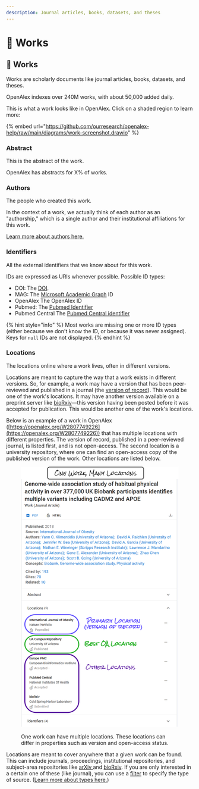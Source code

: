 ```yaml
---
description: Journal articles, books, datasets, and theses
---
```


# 📄 Works

## 📄 Works

Works are scholarly documents like journal articles, books, datasets, and theses.

OpenAlex indexes over 240M works, with about 50,000 added daily.

This is what a work looks like in OpenAlex. Click on a shaded region to learn more:

{% embed url="https://github.com/ourresearch/openalex-help/raw/main/diagrams/work-screenshot.drawio" %}

### Abstract

This is the abstract of the work.

OpenAlex has abstracts for X% of works.

### Authors

The people who created this work.

In the context of a work, we actually think of each author as an "authorship," which is a single author and their institutional affiliations for this work.

[Learn more about authors here.](../authors/)

### Identifiers

All the external identifiers that we know about for this work.

IDs are expressed as URIs whenever possible. Possible ID types:

* DOI: The [DOI](https://en.wikipedia.org/wiki/Digital\_object\_identifier).
* MAG: The [Microsoft Academic Graph](https://www.microsoft.com/en-us/research/project/microsoft-academic-graph/) ID
* OpenAlex The OpenAlex ID
* Pubmed: The [Pubmed Identifier](https://en.wikipedia.org/wiki/PubMed#PubMed\_identifier)
* Pubmed Central The [Pubmed Central identifier](https://www.ncbi.nlm.nih.gov/pmc/about/public-access-info/)

{% hint style="info" %}
Most works are missing one or more ID types (either because we don't know the ID, or because it was never assigned). Keys for `null` IDs are not displayed.
{% endhint %}

### Locations

The locations online where a work lives, often in different versions.

Locations are meant to capture the way that a work exists in different versions. So, for example, a work may have a version that has been peer-reviewed and published in a journal (the [version of record](https://en.wikipedia.org/wiki/Version\_of\_record)). This would be one of the work's locations. It may have another version available on a preprint server like [bioRxiv](https://www.biorxiv.org/)—this version having been posted before it was accepted for publication. This would be another one of the work's locations.

Below is an example of a work in OpenAlex ([https://openalex.org/W2807749226](https://openalex.org/W2807749226)) that has multiple locations with different properties. The version of record, published in a peer-reviewed journal, is listed first, and is not open-access. The second location is a university repository, where one can find an open-access copy of the published version of the work. Other locations are listed below.

<figure><img src="../../.gitbook/assets/locations_screenshot_annotate (2).png" alt=""><figcaption><p>One work can have multiple locations. These locations can differ in properties such as version and open-access status.</p></figcaption></figure>

Locations are meant to cover anywhere that a given work can be found. This can include journals, proceedings, institutional repositories, and subject-area repositories like [arXiv ](https://arxiv.org/)and [bioRxiv](https://www.biorxiv.org/). If you are only interested in a certain one of these (like journal), you can use a [filter](broken-reference/) to specify the type of source. ([Learn more about types here.](https://github.com/ourresearch/openalex-docs/blob/sandbox/sources/source-object.md#type))
